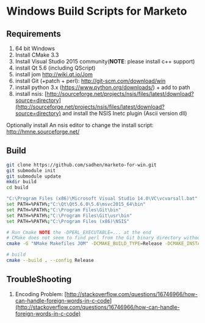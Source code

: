 # Windows Build Scripts for Marketo
## Requirements
1. 64 bit Windows
2. Install CMake 3.3
3. Install Visual Studio 2015 community(**NOTE**: please install c++ support)
4. install Qt 5.6 (including QScript)
5. install jom http://wiki.qt.io/Jom
6. install Git (+patch + perl): http://git-scm.com/download/win
7. install python 3.x (https://www.python.org/downloads/) + add to path
8. install nsis: [http://sourceforge.net/projects/nsis/files/latest/download?source=directory](http://sourceforge.net/projects/nsis/files/latest/download?source=directory)
   and install the NSIS Inetc plugin (Ascii version dll)

Optionally install
An nsis editor to change the install script: http://hmne.sourceforge.net/

## Build
``` bash
git clone https://github.com/sadhen/marketo-for-win.git
git submodule init
git submodule update
mkdir build
cd build

"C:\Program Files (x86)\Microsoft Visual Studio 14.0\VC\vcvarsall.bat" x64
set PATH=%PATH%;"C:\Qt\Qt5.6.0\5.6\msvc2015_64\bin"
set PATH=%PATH%;"C:\Program Files\Git\bin"
set PATH=%PATH%;"C:\Program Files\Git\usr\bin"
set PATH=%PATH%;"C:\Program Files (x86)\NSIS"

# Run Cmake NOTE the -DPERL_EXECUTABLE=... at the end
# CMake does not seem to find perl from the Git binary directory without this help.
cmake -G "NMake Makefiles JOM" -DCMAKE_BUILD_TYPE=Release -DCMAKE_INSTALL_PREFIX=..\install\kate ..\ -DPERL_EXECUTABLE="C:\Program Files\Git\usr\bin\perl.exe"

# build
cmake --build . --config Release
```

## TroubleShooting
1. Encoding Problem: [http://stackoverflow.com/questions/16746966/how-can-handle-foreign-words-in-c-code](http://stackoverflow.com/questions/16746966/how-can-handle-foreign-words-in-c-code)
